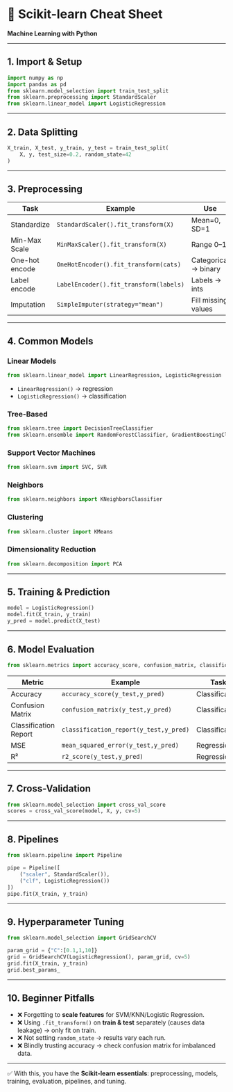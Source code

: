 

# 📘 Scikit-learn Cheat Sheet

**Machine Learning with Python**

---

## 1. Import & Setup

```python
import numpy as np
import pandas as pd
from sklearn.model_selection import train_test_split
from sklearn.preprocessing import StandardScaler
from sklearn.linear_model import LogisticRegression
```

---

## 2. Data Splitting

```python
X_train, X_test, y_train, y_test = train_test_split(
    X, y, test_size=0.2, random_state=42
)
```

---

## 3. Preprocessing

| Task           | Example                                | Use                  |
| -------------- | -------------------------------------- | -------------------- |
| Standardize    | `StandardScaler().fit_transform(X)`    | Mean=0, SD=1         |
| Min-Max Scale  | `MinMaxScaler().fit_transform(X)`      | Range 0–1            |
| One-hot encode | `OneHotEncoder().fit_transform(cats)`  | Categorical → binary |
| Label encode   | `LabelEncoder().fit_transform(labels)` | Labels → ints        |
| Imputation     | `SimpleImputer(strategy="mean")`       | Fill missing values  |

---

## 4. Common Models

### Linear Models

```python
from sklearn.linear_model import LinearRegression, LogisticRegression
```

* `LinearRegression()` → regression
* `LogisticRegression()` → classification

### Tree-Based

```python
from sklearn.tree import DecisionTreeClassifier
from sklearn.ensemble import RandomForestClassifier, GradientBoostingClassifier
```

### Support Vector Machines

```python
from sklearn.svm import SVC, SVR
```

### Neighbors

```python
from sklearn.neighbors import KNeighborsClassifier
```

### Clustering

```python
from sklearn.cluster import KMeans
```

### Dimensionality Reduction

```python
from sklearn.decomposition import PCA
```

---

## 5. Training & Prediction

```python
model = LogisticRegression()
model.fit(X_train, y_train)
y_pred = model.predict(X_test)
```

---

## 6. Model Evaluation

```python
from sklearn.metrics import accuracy_score, confusion_matrix, classification_report, mean_squared_error, r2_score
```

| Metric                | Example                                | Task           |
| --------------------- | -------------------------------------- | -------------- |
| Accuracy              | `accuracy_score(y_test,y_pred)`        | Classification |
| Confusion Matrix      | `confusion_matrix(y_test,y_pred)`      | Classification |
| Classification Report | `classification_report(y_test,y_pred)` | Classification |
| MSE                   | `mean_squared_error(y_test,y_pred)`    | Regression     |
| R²                    | `r2_score(y_test,y_pred)`              | Regression     |

---

## 7. Cross-Validation

```python
from sklearn.model_selection import cross_val_score
scores = cross_val_score(model, X, y, cv=5)
```

---

## 8. Pipelines

```python
from sklearn.pipeline import Pipeline

pipe = Pipeline([
    ("scaler", StandardScaler()),
    ("clf", LogisticRegression())
])
pipe.fit(X_train, y_train)
```

---

## 9. Hyperparameter Tuning

```python
from sklearn.model_selection import GridSearchCV

param_grid = {"C":[0.1,1,10]}
grid = GridSearchCV(LogisticRegression(), param_grid, cv=5)
grid.fit(X_train, y_train)
grid.best_params_
```

---

## 10. Beginner Pitfalls

* ❌ Forgetting to **scale features** for SVM/KNN/Logistic Regression.
* ❌ Using `.fit_transform()` on **train & test** separately (causes data leakage) → only fit on train.
* ❌ Not setting `random_state` → results vary each run.
* ❌ Blindly trusting accuracy → check confusion matrix for imbalanced data.

---

✅ With this, you have the **Scikit-learn essentials**: preprocessing, models, training, evaluation, pipelines, and tuning.

